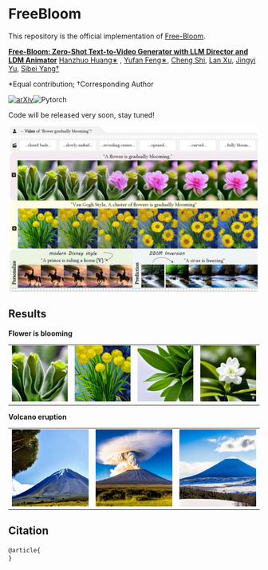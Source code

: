 # FreeBloom

This repository is the official implementation of [Free-Bloom](https://arxiv.org/).

**[Free-Bloom: Zero-Shot Text-to-Video Generator with LLM Director and LDM Animator](https://arxiv.org/)**
[Hanzhuo Huang∗]() , [Yufan Feng∗](), [Cheng Shi](https://chengshiest.github.io/), [Lan Xu](https://www.xu-lan.com/), [Jingyi Yu](https://vic.shanghaitech.edu.cn/vrvc/en/people/jingyi-yu/), [Sibei Yang†](https://faculty.sist.shanghaitech.edu.cn/yangsibei/)

*Equal contribution; †Corresponding Author

[![arXiv](https://img.shields.io/badge/arXiv-FreeBloom-b31b1b.svg)](https://arxiv.org/abs/)![Pytorch](https://img.shields.io/badge/PyTorch->=1.10.0-Red?logo=pytorch)

Code will be released very soon, stay tuned!

![image-20230924124604776](__assets__/teaser.png)



## Results

**Flower is blooming**

<table class="center">
    <tr>
    <td><img src="__assets__/flower_bloom.gif"></td>
    <td><img src="__assets__/Van_Gogh_flower.gif"></td>
    <td><img src="__assets__/yellow_flower.gif"></td>
    <td><img src="__assets__/long_video.gif"></td>
    </tr>
</table>



**Volcano eruption**

<table class="center">
    <tr>
    <td><img src="__assets__/volcano_eruption1.gif"></td>
    <td><img src="__assets__/volcano_eruption2.gif"></td>
    <td><img src="__assets__/volcano_eruption3.gif"></td>
    </tr>
</table>





## Citation

```
@article{
}
```
